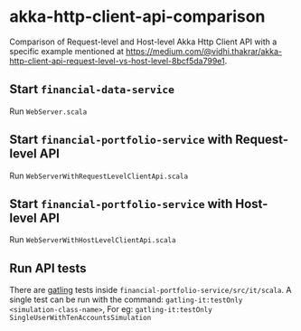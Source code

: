 # akka-http-client-api-comparison
Comparison of Request-level and Host-level Akka Http Client API with a specific example mentioned at https://medium.com/@vidhi.thakrar/akka-http-client-api-request-level-vs-host-level-8bcf5da799e1.

## Start `financial-data-service`
  Run `WebServer.scala`
## Start `financial-portfolio-service` with Request-level API 
  Run `WebServerWithRequestLevelClientApi.scala`
## Start `financial-portfolio-service` with Host-level API 
  Run `WebServerWithHostLevelClientApi.scala`
## Run API tests
  There are [gatling](https://gatling.io/) tests inside `financial-portfolio-service/src/it/scala`. A single test can be run with the command: `gatling-it:testOnly <simulation-class-name>`, For eg: `gatling-it:testOnly SingleUserWithTenAccountsSimulation`

